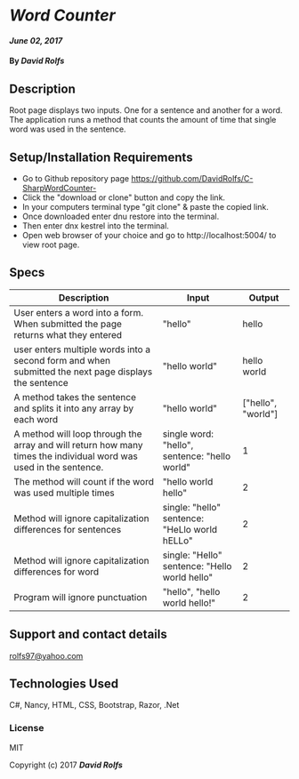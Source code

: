 # _Word Counter_

#### _June 02, 2017_

#### By _**David Rolfs**_

## Description
Root page displays two inputs. One for a sentence and another for a word. The application runs a method that counts the amount of time that single word was used in the sentence.

## Setup/Installation Requirements

* Go to Github repository page https://github.com/DavidRolfs/C-SharpWordCounter-
* Click the "download or clone" button and copy the link.
* In your computers terminal type "git clone" & paste the copied link.
* Once downloaded enter dnu restore into the terminal.
* Then enter dnx kestrel into the terminal.
* Open web browser of your choice and go to http://localhost:5004/ to view root page.

## Specs
| Description | Input | Output |
|-------------| ------|--------|
| User enters a word into a form. When submitted the page returns what they entered | "hello" | hello |
| user enters multiple words into a second form and when submitted the next page displays the sentence | "hello world" | hello world |
| A method takes the sentence and splits it into any array by each word | "hello world" | ["hello", "world"] |
| A method will loop through the array and will return how many times the individual word was used in the sentence. | single word: "hello", sentence: "hello world" | 1 |
| The method will count if the word was used multiple times | "hello world hello" | 2 |
| Method will ignore capitalization differences for sentences| single: "hello" sentence: "HeLlo world hELLo" | 2 |
| Method will ignore capitalization differences for word| single: "Hello" sentence: "Hello world hello" | 2 |
| Program will ignore punctuation | "hello", "hello world hello!" | 2 |


## Support and contact details

rolfs97@yahoo.com

## Technologies Used

C#, Nancy, HTML, CSS, Bootstrap, Razor, .Net
### License

MIT

Copyright (c) 2017 **_David Rolfs_**
